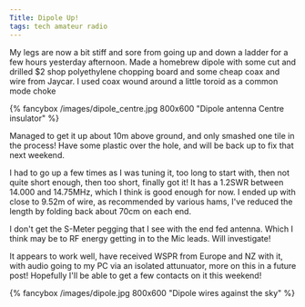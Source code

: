 ```yaml
---
Title: Dipole Up!
tags: tech amateur radio
---
```


My legs are now a bit stiff and sore from going up and down a ladder for a few hours yesterday afternoon. Made a homebrew dipole with some cut and drilled $2 shop polyethylene chopping board and some cheap coax and wire from Jaycar. I used coax wound around a little toroid as a common mode choke

{% fancybox /images/dipole_centre.jpg 800x600 "Dipole antenna Centre insulator" %}

<!--more-->

Managed to get it up about 10m above ground, and only smashed one tile in the process! Have some plastic over the hole, and will be back up to fix that next weekend.

I had to go up a few times as I was tuning it, too long to start with, then not quite short enough, then too short, finally got it!  It has a 1.2SWR between 14.000 and 14.75MHz, which I think is good enough for now. I ended up with close to 9.52m of wire, as recommended by various hams, I've reduced the length by folding back about 70cm on each end.

I don't get the S-Meter pegging that I see with the end fed antenna. Which I think may be to RF energy getting in to the Mic leads. Will investigate!

It appears to work well, have received WSPR from Europe and NZ with it, with audio going to my PC via an isolated attunuator, more on this in a future post! Hopefully I'll be able to get a few contacts on it this weekend!

{% fancybox /images/dipole.jpg 800x600 "Dipole wires against the sky" %}